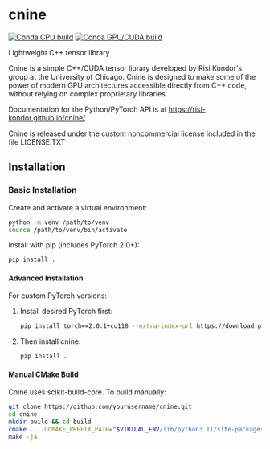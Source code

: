# cnine

[![Conda CPU build](https://github.com/risi-kondor/cnine/actions/workflows/pytest-cpu.yml/badge.svg)](https://github.com/risi-kondor/cnine/actions/workflows/pytest-cpu.yml)
[![Conda GPU/CUDA build](https://github.com/risi-kondor/cnine/actions/workflows/pytest-gpu.yml/badge.svg)](https://github.com/risi-kondor/cnine/actions/workflows/pytest-gpu.yml)

Lightweight C++ tensor library

Cnine is a simple C++/CUDA tensor library developed by Risi Kondor's group at the University of Chicago.
Cnine is designed to make some of the power of modern GPU architectures accessible directly from C++ code, without relying on complex proprietary libraries. 

Documentation for the Python/PyTorch API is at https://risi-kondor.github.io/cnine/.

Cnine is released under the custom noncommercial license included in the file LICENSE.TXT 

## Installation

### Basic Installation  
Create and activate a virtual environment:  
```bash
python -m venv /path/to/venv
source /path/to/venv/bin/activate
```

Install with pip (includes PyTorch 2.0+):  
```bash
pip install .
```

#### Advanced Installation

For custom PyTorch versions:  
1. Install desired PyTorch first:  
   ```bash
   pip install torch==2.0.1+cu118 --extra-index-url https://download.pytorch.org/whl/cu118
   ```
2. Then install cnine:  
   ```bash
   pip install .
   ```

#### Manual CMake Build

Cnine uses scikit-build-core. To build manually:  
```bash
git clone https://github.com/yourusername/cnine.git
cd cnine
mkdir build && cd build
cmake .. -DCMAKE_PREFIX_PATH="$VIRTUAL_ENV/lib/python3.11/site-packages/torch"
make -j4
```

